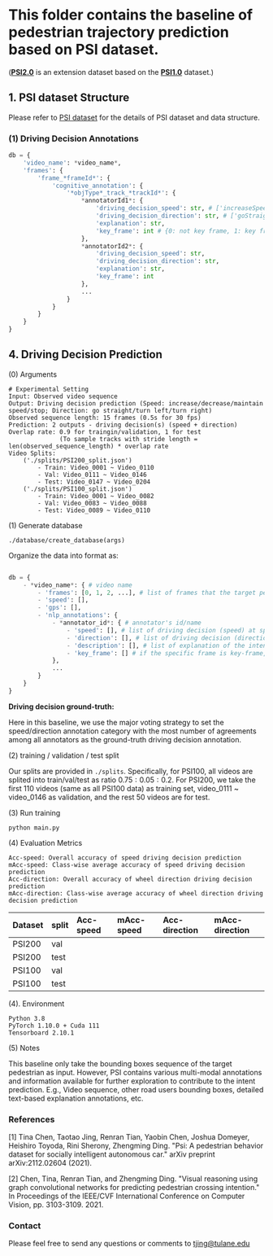 
# This folder contains the baseline of pedestrian trajectory prediction based on  PSI dataset.
([**PSI2.0**](https://github.com/PSI-Intention2022/PSI-Dataset) is an extension dataset based on the [**PSI1.0**](http://situated-intent.net/) dataset.)


## 1. PSI dataset Structure
Please refer to [PSI dataset]() for the details of PSI dataset and data structure.

### (1) Driving Decision Annotations
```python
db = {
	'video_name': *video_name*,
	'frames': {
		'frame_*frameId*': {
			'cognitive_annotation': {
				'*objType*_track_*trackId*': {
					*annotatorId1*: {
						'driving_decision_speed': str, # ['increaseSpeed', 'decreaseSpeed', 'maintainSpeed']
						'driving_decision_direction': str, # ['goStraight', 'turnLeft', 'turnRight']
						'explanation': str, 
						'key_frame': int # {0: not key frame, 1: key frame}
					},
					*annotatorId2*: {
						'driving_decision_speed': str,
						'driving_decision_direction': str, 
						'explanation': str,
						'key_frame': int
					},
					...
				}
			}
		}
	}
}
```

## 4. Driving Decision Prediction
(0) Arguments

```buildoutcfg
# Experimental Setting
Input: Observed video sequence 
Output: Driving decision prediction (Speed: increase/decrease/maintain speed/stop; Direction: go straight/turn left/turn right)
Observed sequence length: 15 frames (0.5s for 30 fps)
Prediction: 2 outputs - driving decision(s) (speed + direction)
Overlap rate: 0.9 for traingin/validation, 1 for test 
              (To sample tracks with stride length = len(observed_sequence_length) * overlap rate
Video Splits: 
    ('./splits/PSI200_split.json')
        - Train: Video_0001 ~ Video_0110
        - Val: Video_0111 ~ Video_0146
        - Test: Video_0147 ~ Video_0204
    ('./splits/PSI100_split.json')
        - Train: Video_0001 ~ Video_0082
        - Val: Video_0083 ~ Video_0088
        - Test: Video_0089 ~ Video_0110
```


(1) Generate database
```buildoutcfg
./database/create_database(args)
```
Organize the data into format as:
```python

db = {
    - *video_name*: { # video name
        - 'frames': [0, 1, 2, ...], # list of frames that the target pedestrian appear
        - 'speed': [],
        - 'gps': [],
        - 'nlp_annotations': {
            - *annotator_id*: { # annotator's id/name
                - 'speed': [], # list of driving decision (speed) at speific frame, extended from key-frame annotations 
                - 'direction': [], # list of driving decision (direction) at speific frame, extended from key-frame annotations 
                - 'description': [], # list of explanation of the intent estimation for every frame from the current annotator_id
                - 'key_frame': [] # if the specific frame is key-frame, directly annotated by the annotator. 0-NOT key-frame, 1-key-frame
            },
            ...
        }
    }
}
```
**Driving decision ground-truth:**

Here in this baseline, we use the major voting strategy to set the speed/direction annotation category with the most number
of agreements among all annotators as the ground-truth driving decision annotation.

(2) training / validation / test split

Our splits are provided in ```./splits```. Specifically, for PSI100, all videos are splited into train/val/test as ratio 
$0.75:0.05:0.2$. For PSI200, we take the first 110 videos (same as all PSI100 data) as training set, video_0111 ~ video_0146
as validation, and the rest 50 videos are for test. 

(3) Run training
```shell
python main.py
```

(4) Evaluation Metrics
```buildoutcfg
Acc-speed: Overall accuracy of speed driving decision prediction
mAcc-speed: Class-wise average accuracy of speed driving decision prediction
Acc-direction: Overall accuracy of wheel direction driving decision prediction
mAcc-direction: Class-wise average accuracy of wheel direction driving decision prediction
```
|Dataset|split|Acc-speed|mAcc-speed|Acc-direction|mAcc-direction|
|:---|:---|:-----|:-----|:-----|:-----|
|PSI200|val||||
|PSI200|test||||
|PSI100|val||||
|PSI100|test||||



(4). Environment
```buildoutcfg
Python 3.8
PyTorch 1.10.0 + Cuda 111
Tensorboard 2.10.1
```

(5) Notes

This baseline only take the bounding boxes sequence of the target pedestrian as input. However, PSI contains various
multi-modal annotations and information available for further exploration to contribute to the intent prediction. E.g.,
Video sequence, other road users bounding boxes, detailed text-based explanation annotations, etc.


### References 

[1] Tina Chen, Taotao Jing, Renran Tian, Yaobin Chen, Joshua Domeyer, Heishiro Toyoda, Rini Sherony, Zhengming Ding. "Psi: A pedestrian behavior dataset for socially intelligent autonomous car." arXiv preprint arXiv:2112.02604 (2021). 

[2] Chen, Tina, Renran Tian, and Zhengming Ding. "Visual reasoning using graph convolutional networks for predicting pedestrian crossing intention." In Proceedings of the IEEE/CVF International Conference on Computer Vision, pp. 3103-3109. 2021. 


### Contact 

Please feel free to send any questions or comments to [tjing@tulane.edu](tjing@tulane.edu)
